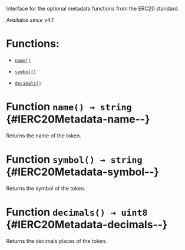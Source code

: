 Interface for the optional metadata functions from the ERC20 standard.

_Available since v4.1._

# Functions:

- [`name()`](#IERC20Metadata-name--)

- [`symbol()`](#IERC20Metadata-symbol--)

- [`decimals()`](#IERC20Metadata-decimals--)

# Function `name() → string` {#IERC20Metadata-name--}

Returns the name of the token.

# Function `symbol() → string` {#IERC20Metadata-symbol--}

Returns the symbol of the token.

# Function `decimals() → uint8` {#IERC20Metadata-decimals--}

Returns the decimals places of the token.
